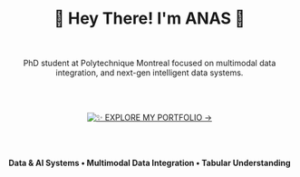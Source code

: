 
<div align="center">

# 👋 Hey There! I'm ANAS 🚀
<br/>
<br/>
PhD student at Polytechnique Montreal focused on multimodal data integration, and next-gen intelligent data systems.

<br/><br/>

[![✨ EXPLORE MY PORTFOLIO →](https://img.shields.io/badge/EXPLORE%20MY%20PORTFOLIO-anasdorbani.com-blueviolet?style=for-the-badge&logo=starship&logoColor=white)](https://anasdorbani.com)

<br/><br/>

**Data & AI Systems • Multimodal Data Integration • Tabular Understanding**

